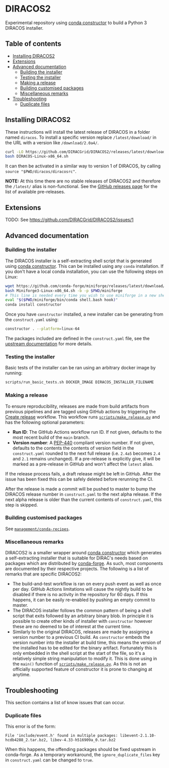 # DIRACOS2

Experimental repository using [conda constructor](https://github.com/conda/constructor) to build a Python 3 DIRACOS installer.

## Table of contents

* [Installing DIRACOS2](#installing-diracos2)
* [Extensions](#extensions)
* [Advanced documentation](#advanced-documentation)
    * [Building the installer](#building-the-installer)
    * [Testing the installer](#testing-the-installer)
    * [Making a release](#making-a-release)
    * [Building customised packages](#building-customised-packages)
    * [Miscellaneous remarks](#miscellaneous-remarks)
* [Troubleshooting](#troubleshooting)
    * [Duplicate files](#duplicate-files)

## Installing DIRACOS2

These instructions will install the latest release of DIRACOS in a folder named `diracos`. To install a specific version replace `/latest/download/` in the URL with a version like `/download/2.0a4/`.

```bash
curl -LO https://github.com/DIRACGrid/DIRACOS2/releases/latest/download/DIRACOS-Linux-x86_64.sh
bash DIRACOS-Linux-x86_64.sh
```

It can then be activated in a similar way to version 1 of DIRACOS, by calling ` source "$PWD/diracos/diracosrc"`.

**NOTE:** At this time there are no stable releases of DIRACOS2 and therefore the `/latest/` alias is non-functional. See the [GitHub releases page](https://github.com/DIRACGrid/DIRACOS2/releases) for the list of available pre-releases.

## Extensions

TODO: See https://github.com/DIRACGrid/DIRACOS2/issues/1

## Advanced documentation

### Building the installer

The DIRACOS installer is a self-extracting shell script that is generated using [conda constructor](https://github.com/conda/constructor). This can be installed using any `conda` installation. If you don't have a local conda installation, you can use the following steps on Linux:

```bash
wget https://github.com/conda-forge/miniforge/releases/latest/download/Miniforge3-Linux-x86_64.sh
bash Miniforge3-Linux-x86_64.sh -b -p $PWD/miniforge
# This line is needed every time you wish to use miniforge in a new shell
eval "$($PWD/miniforge/bin/conda shell.bash hook)"
conda install constructor
```

Once you have `constructor` installed, a new installer can be generating from the `construct.yaml` using:

```bash
constructor . --platform=linux-64
```

The packages included are defined in the `construct.yaml` file, see the [upstream documentation](https://github.com/conda/constructor/blob/master/CONSTRUCT.md) for more details.

### Testing the installer

Basic tests of the installer can be ran using an arbitrary docker image by running:

```bash
scripts/run_basic_tests.sh DOCKER_IMAGE DIRACOS_INSTALLER_FILENAME
```

### Making a release

To ensure reproducibility, releases are made from build artifacts from previous pipelines and are tagged using GitHub actions by triggering the [Create release](https://github.com/DIRACGrid/DIRACOS2/actions?query=workflow%3A%22Create+release%22) workflow. This workflow runs [`scripts/make_release.py`](https://github.com/DIRACGrid/DIRACOS2/blob/main/scripts/make_release.py) and has the following optional parameters:

* **Run ID**: The GitHub Actions workflow run ID. If not given, defaults to the most recent build of the `main` branch.
* **Version number**: A [PEP-440](https://www.python.org/dev/peps/pep-0440/) compliant version number. If not given, defaults to the contents the contents of version field in the `construct.yaml` rounded to the next full release (i.e. `2.4a5` becomes `2.4` and `2.1` remains unchanged). If a pre-release is explicitly give, it will be marked as a pre-release in GitHub and won't affect the `latest` alias.

If the release process fails, a draft release might be left in GitHub. After the issue has been fixed this can be safely deleted before rerunning the CI.

After the release is made a commit will be pushed to master to bump the DIRACOS release number in `construct.yaml` to the next alpha release. If the next alpha release is older than the current contents of `construct.yaml`, this step is skipped.

### Building customised packages

See [`management/conda-recipes`](https://github.com/DIRACGrid/management/tree/master/conda-recipes).

### Miscellaneous remarks

DIRACOS2 is a smaller wrapper around [conda constructor](https://github.com/conda/constructor) which generates a self-extracting installer that is suitable for DIRAC's needs based on packages which are distributed by [conda-forge](https://conda-forge.org/). As such, most components are documented by their respective projects. The following is a list of remarks that are specific DIRACOS2:

* The build-and-test workflow is ran on every push event as well as once per day. GitHub Actions limitations will cause the nightly build to be disabled if there is no activity in the repository for 60 days. If this happens, it can be easily re-enabled by pushing an empty commit to master.
* The DIRACOS installer follows the common pattern of being a shell script that exits followed by an arbitrary binary blob. In principle it is possible to create other kinds of installer with `constructor` however these are no deemed to be of interest at the current time.
* Similarly to the original DIRACOS, releases are made by assigning a version number to a previous CI build. As `constructor` embeds the version number into the installer at build time, this means the version of the installed has to be edited for the binary artifact. Fortunately this is only embedded in the shell script at the start of the file, so it's a relatively simple string manipulation to modify it. This is done using in the `main()` function of [`scripts/make_release.py`](https://github.com/DIRACGrid/DIRACOS2/blob/main/scripts/make_release.py). As this is not an officially supported feature of constructor it is prone to changing at anytime.

## Troubleshooting

This section contains a list of know issues that can occur.

### Duplicate files

This error is of the form:

```
File 'include/event.h' found in multiple packages: libevent-2.1.10-hcdb4288_2.tar.bz2, libev-4.33-h516909a_0.tar.bz2
```

When this happens, the offending packages should be fixed upstream in conda-forge. As a temporary workaround, the `ignore_duplicate_files` key in `construct.yaml` can be changed to `true`.
